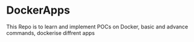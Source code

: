 # DockerApps

This Repo is to learn and implement POCs on Docker, basic and advance commands, dockerise diffrent apps
